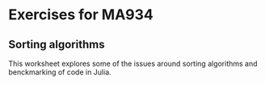 # Exercises for MA934

## Sorting algorithms

This worksheet explores some of the issues around sorting algorithms and
benckmarking of code in Julia.
